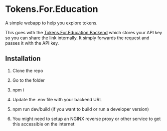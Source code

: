 # Tokens.For.Education

A simple webapp to help you explore tokens.

This goes with the [Tokens.For.Education.Backend](https://github.com/ryandt33/tokens.for.education.backend) which stores your API key so you can share the link internally. It simply forwards the request and passes it with the API key.

## Installation

1. Clone the repo

2. Go to the folder

3. npm i

4. Update the .env file with your backend URL

5. npm run dev/build (if you want to build or run a developer version)

6. You might need to setup an NGINX reverse proxy or other service to get this accessible on the internet
